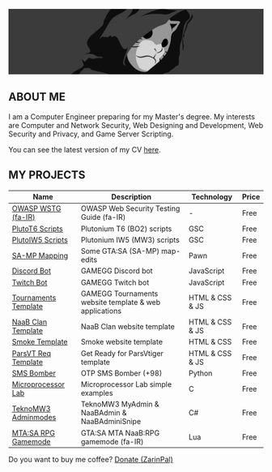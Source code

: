 ![MH11's Header](assets/header.jpg)

## ABOUT ME

I am a Computer Engineer preparing for my Master's degree. My interests are Computer and Network Security, Web Designing and Development, Web Security and Privacy, and Game Server Scripting.

You can see the latest version of my CV [here](assets/cv.pdf).

## MY PROJECTS

| Name                                                                             | Description                                            | Technology      | Price |
| -------------------------------------------------------------------------------- | ------------------------------------------------------ | --------------- | ----- |
| [OWASP WSTG (fa-IR)](https://github.com/whoismh11/owasp-wstg-fa)                 | OWASP Web Security Testing Guide (fa-IR)               | -               | Free  |
| [PlutoT6 Scripts](https://github.com/whoismh11/plutot6-scripts)                  | Plutonium T6 (BO2) scripts                             | GSC             | Free  |
| [PlutoIW5 Scripts](https://github.com/whoismh11/plutoiw5-scripts)                | Plutonium IW5 (MW3) scripts                            | GSC             | Free  |
| [SA-MP Mapping](https://github.com/whoismh11/samp-mapping)                       | Some GTA:SA (SA-MP) map-edits                          | Pawn            | Free  |
| [Discord Bot](https://github.com/whoismh11/discord-bot)                          | GAMEGG Discord bot                                     | JavaScript      | Free  |
| [Twitch Bot](https://github.com/whoismh11/twitch-bot)                            | GAMEGG Twitch bot                                      | JavaScript      | Free  |
| [Tournaments Template](https://github.com/whoismh11/tournaments-template)        | GAMEGG Tournaments website template & web applications | HTML & CSS & JS | Free  |
| [NaaB Clan Template](https://github.com/whoismh11/naabclan-template)             | NaaB Clan website template                             | HTML & CSS & JS | Free  |
| [Smoke Template](https://github.com/whoismh11/smoke-template)                    | Smoke website template                                 | HTML & CSS      | Free  |
| [ParsVT Req Template](https://github.com/whoismh11/parsvt-requirements-template) | Get Ready for ParsVtiger template                      | HTML & CSS & JS | Free  |
| [SMS Bomber](https://github.com/whoismh11/sms-bomber)                            | OTP SMS Bomber (+98)                                   | Python          | Free  |
| [Microprocessor Lab](https://github.com/whoismh11/microprocessor-lab)            | Microprocessor Lab simple examples                     | C               | Free  |
| [TeknoMW3 Adminmodes](https://github.com/whoismh11/teknomw3-adminmodes)          | TeknoMW3 MyAdmin & NaaBAdmin & NaaBAdminiSnipe         | C#              | Free  |
| [MTA:SA RPG Gamemode](https://github.com/whoismh11/mta-naabrpg-gamemode)         | GTA:SA MTA NaaB:RPG gamemode (fa-IR)                   | Lua             | Free  |

Do you want to buy me coffee? [Donate (ZarinPal)](https://zarinp.al/whoismh11)

